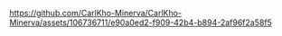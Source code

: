 https://github.com/CarlKho-Minerva/CarlKho-Minerva/assets/106736711/e90a0ed2-f909-42b4-b894-2af96f2a58f5

